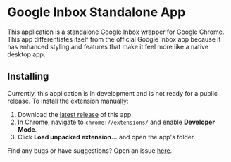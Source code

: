 # Google Inbox Standalone App

This application is a standalone Google Inbox wrapper for Google Chrome. This app differentiates itself from the official Google Inbox app because it has enhanced styling and features that make it feel more like a native desktop app.

## Installing

Currently, this application is in development and is not ready for a public release. To install the extension manually:

1. Download the [latest release][github-releases] of this app.
2. In Chrome, navigate to `chrome://extensions/` and enable **Developer Mode**.
3. Click **Load unpacked extension...** and open the app's folder.

Find any bugs or have suggestions? Open an issue [here][github-issues].

[github-releases]: https://github.com/jakebellacera/google-inbox-app/releases
[github-issues]: https://github.com/jakebellacera/google-inbox-app/issues
